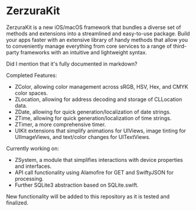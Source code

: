 # ZerzuraKit
ZerzuraKit is a new iOS/macOS framework that bundles a diverse set of methods and extensions into a streamlined and easy-to-use package. Build your apps faster with an extensive library of handy methods that allow you to conveniently manage everything from core services to a range of third-party frameworks with an intuitive and lightweight syntax.

Did I mention that it's fully documented in markdown?

Completed Features:
- ZColor, allowing color management across sRGB, HSV, Hex, and CMYK color spaces.
- ZLocation, allowing for address decoding and storage of CLLocation data.
- ZDate, allowing for quick generation/localization of date strings.
- ZTime, allowing for quick generation/localization of time strings.
- ZTimer, a more comprehensive timer.
- UIKit extensions that simplify animations for UIViews, image tinting for UIImageViews, and text/color changes for UITextViews.

Currently working on:
- ZSystem, a module that simplifies interactions with device properties and interfaces.
- API call functionality using Alamofire for GET and SwiftyJSON for processing.
- Further SQLite3 abstraction based on SQLite.swift.

New functionality will be added to this repository as it is tested and finalized.
